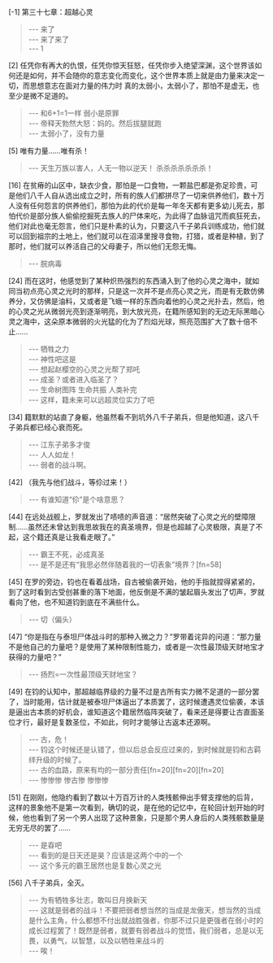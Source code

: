 
[-1] 第三十七章：超越心灵
>--- 来了<br>
>--- 来了来了<br>
>--- 1<br>

[2] 任凭你有再大的仇恨，任凭你惊天狂怒，任凭你步入绝望深渊，这个世界该如何还是如何，并不会随你的意志变化而变化，这个世界本质上就是由力量来决定一切，而思想意志在面对力量的伟力时 真的太弱小，太弱小了，那怕不是虚无，也至少是微不足道的。
>--- 和6+1=1一样   弱小是原罪<br>
>--- 帝释天勃然大怒：妈的。然后拔腿就跑<br>
>--- 太弱小了，没有力量<br>

[5] 唯有力量……唯有杀！
>--- 天生万族以害人，人无一物以逆天！
杀杀杀杀杀杀杀！<br>

[16] 在贫瘠的山区中，缺衣少食，那怕是一口食物，一颗盐巴都是弥足珍贵，可是他们八千人自从选出成立之时，所有的族人们都拼尽了一切来供养他们，数十万人没有任何怨言的供养他们，那怕为此的代价是每一年冬天都有更多幼儿死去，那怕代价是部分族人偷偷挖掘死去族人的尸体来吃，为此得了血脉诅咒而疯狂死去，他们对此也毫无怨言，他们只是朴素的认为，只要这八千子弟兵训练成功，他们就可以回到祖宗的土地上，他们就可以在沼泽里搜寻食物，打猎，或者是种植，到了那时，他们就可以养活自己的父母妻子，所以他们无怨无悔。
>--- 脘病毒<br>

[24] 而在这时，他感觉到了某种炽热强烈的东西涌入到了他的心灵之海中，就如同当初点亮心灵之光时的那样，只是这一次并不是点亮心灵之光，而是有无数仿佛养分，又仿佛是油料，又或者是飞蛾一样的东西向着他的心灵之光扑去，然后，他的心灵之光从微弱光亮到逐渐明亮，到大放光亮，在籍所感知到的无边无际黑暗心灵之海中，这朵原本微弱的火光猛的化为了烈焰光球，照亮范围扩大了数十倍不止……
>--- 牺牲之力<br>
>--- 神性吧这是<br>
>--- 想起赵樱空的心灵之光帮了郑吒<br>
>--- 成圣？或者进入临圣了？<br>
>--- 生命树图阵  生命共振  人类补完<br>
>--- 这样，籍未来可以远超灵位实力了吧<br>

[34] 籍默默的站直了身躯，他虽然看不到坑外八千子弟兵，但是他知道，这八千子弟兵都已经心衰而死。
>--- 江东子弟多才俊<br>
>--- 人人如龙！<br>
>--- 弱者的战斗啊。<br>

[42] （我先与他们战斗，等伱过来！）
>--- 有谁知道“伱”是个啥意思？<br>

[44] 在远处战舰上，罗就发出了啧啧的声音道：“居然突破了心灵之光的壁障限制……虽然还未曾达到我思故我在的真圣境界，但是也超越了心灵极限，真是了不起，这个籍还真是让我看走眼了。”
>--- 霸王不死，必成真圣<br>
>--- 是不是还有“我思必然伴随着我的一切表象”境界？[fn=58]<br>

[45] 在罗的旁边，钧也在看着战场，自古被偷袭开始，他的手指就捏得紧紧的，到了这时看到古受创甚重的落下地面，他反倒是不满的皱起眉头发出了切声，罗就看向了他，也不知道钧到底在不满些什么。
>--- 切（偏头）<br>

[47] “你是指在与泰坦尸体战斗时的那种入微之力？”罗带着诧异的问道：“那力量不是他自己的力量吧？是使用了某种限制性能力，或者是一次性最顶级天财地宝才获得的力量吧？”
>--- 扬烈=一次性最顶级天财地宝？<br>

[49] 在钧的认知中，那超越临界级的力量不过是古所有实力微不足道的一部分罢了，当时能用，估计就是被泰坦尸体逼出了本质罢了，这时候遭遇灵位偷袭，本该是逼出古本质的好机会，谁知道这个籍居然临阵突破了，看来还是得要让古直面圣位才行，最好是复数圣位，不如此，何时才能够让古返本还源啊。
>--- 古，危！<br>
>--- 钧这个时候还是认错了，但以后总会反应过来的，到时候就是钧和古羁绊升级的时候了。<br>
>--- 古的血路，原来有均的一部分责任[fn=20][fn=20][fn=20]<br>
>--- 惨惨惨
惨古惨
惨惨惨<br>

[51] 在刚刚，他隐约看到了数以十万百万计的人类残骸伸出手臂支撑他的后背，这样的景象他不是第一次看到，确切的说，是在他的记忆中，在轮回计划开始的时候，他也看到了另一个男人出现了这种景象，只是那个男人身后的人类残骸数量是无穷无尽的罢了……
>--- 是昋吧<br>
>--- 看到的是日天还是昊？应该是这两个中的一个<br>
>--- 这个多元的霸王居然也是复数心灵之光<br>

[56] 八千子弟兵，全灭。
>--- 为有牺牲多壮志，敢叫日月换新天<br>
>--- 这就是弱者的战斗！不要把弱者想当然的当成是龙傲天，想当然的当成是什么主角，什么都想不付出就战胜强者，你那不过只是更强者在弱小时的成长过程罢了！既然是弱者，就要有弱者战斗的觉悟，我们弱者，总是以无畏，以勇气，以智慧，以及以牺牲来战斗的<br>
>--- 唉！<br>
